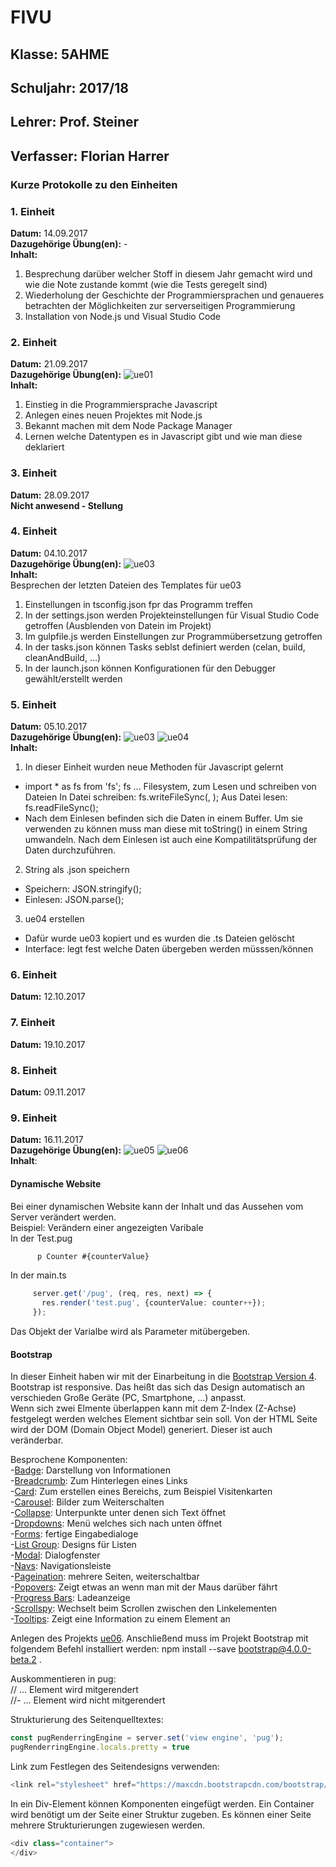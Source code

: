 # FIVU
## Klasse: 5AHME
## Schuljahr: 2017/18
## Lehrer: Prof. Steiner
## Verfasser: Florian Harrer


### Kurze Protokolle zu den Einheiten

### 1. Einheit  
**Datum:** 14.09.2017  
**Dazugehörige Übung(en):** -  
**Inhalt:**  
1. Besprechung darüber welcher Stoff in diesem Jahr gemacht wird und wie die Note zustande kommt (wie die Tests geregelt sind)
2. Wiederholung der Geschichte der Programmiersprachen und genaueres betrachten der Möglichkeiten zur serverseitigen Programmierung
3. Installation von Node.js und Visual Studio Code

### 2. Einheit  
**Datum:** 21.09.2017  
**Dazugehörige Übung(en):** ![ue01](projects/ue01)  
**Inhalt:**  
1. Einstieg in die Programmiersprache Javascript
2. Anlegen eines neuen Projektes mit Node.js
3. Bekannt machen mit dem Node Package Manager 
4. Lernen welche Datentypen es in Javascript gibt und wie man diese deklariert

### 3. Einheit
**Datum:** 28.09.2017  
**Nicht anwesend - Stellung**

### 4. Einheit
**Datum:** 04.10.2017  
**Dazugehörige Übung(en):** ![ue03](projects/ue03)  
**Inhalt:**  
Besprechen der letzten Dateien des Templates für ue03
1. Einstellungen in tsconfig.json fpr das Programm treffen
2. In der settings.json werden Projekteinstellungen für Visual Studio Code getroffen (Ausblenden von Datein im Projekt)
3. Im gulpfile.js werden Einstellungen zur Programmübersetzung getroffen
4. In der tasks.json können Tasks seblst definiert werden (celan, build, cleanAndBuild, ...) 
5. In der launch.json können Konfigurationen für den Debugger gewählt/erstellt werden

### 5. Einheit
**Datum:** 05.10.2017  
**Dazugehörige Übung(en):** ![ue03](projects/ue03)  ![ue04](projects/ue04)  
**Inhalt:**  
1. In dieser Einheit wurden neue Methoden für Javascript gelernt
- import * as fs from 'fs'; fs ... Filesystem, zum Lesen und schreiben von Dateien
 In Datei schreiben: fs.writeFileSync(, ); 
 Aus Datei lesen: fs.readFileSync();
- Nach dem Einlesen befinden sich die Daten in einem Buffer. Um sie verwenden zu können muss man diese mit toString() in einem String umwandeln. Nach dem Einlesen ist auch eine Kompatilitätsprüfung der Daten durchzuführen.
2. String als .json speichern
- Speichern: JSON.stringify();
- Einlesen: JSON.parse();
3. ue04 erstellen
- Dafür wurde ue03 kopiert und es wurden die .ts Dateien gelöscht
- Interface: legt fest welche Daten übergeben werden müsssen/können

### 6. Einheit
**Datum:** 12.10.2017

### 7. Einheit
**Datum:** 19.10.2017

### 8. Einheit
**Datum:** 09.11.2017

### 9. Einheit
**Datum:** 16.11.2017  
**Dazugehörige Übung(en):** ![ue05](projects/ue05) ![ue06](projects/ue06)  
**Inhalt**:   
#### Dynamische Website  
  Bei einer dynamischen Website kann der Inhalt und das Aussehen vom Server verändert werden.  
  Beispiel: Verändern einer angezeigten Varibale  
  In der Test.pug
```typescript
      p Counter #{counterValue}
```
  In der main.ts
```typescript
     server.get('/pug', (req, res, next) => {
       res.render('test.pug', {counterValue: counter++});
     });
```
  Das Objekt der Varialbe wird als Parameter mitübergeben. 

#### Bootstrap  
In dieser Einheit haben wir mit der Einarbeitung in die [Bootstrap Version 4](http://getbootstrap.com/docs/4.0/getting-started/download/). Bootstrap ist responsive. Das heißt das sich das Design automatisch an verschieden Große Geräte (PC, Smartphone, ...) anpasst.  
Wenn sich zwei Elmente überlappen kann mit dem Z-Index (Z-Achse) festgelegt werden welches Element sichtbar sein soll. 
Von der HTML Seite wird der DOM (Domain Object Model) generiert. Dieser ist auch veränderbar.

Besprochene Komponenten:  
  -[Badge](http://getbootstrap.com/docs/4.0/components/badge/): Darstellung von Informationen  
  -[Breadcrumb](http://getbootstrap.com/docs/4.0/components/breadcrumb/): Zum Hinterlegen eines Links  
  -[Card](http://getbootstrap.com/docs/4.0/components/card/): Zum erstellen eines Bereichs, zum Beispiel Visitenkarten  
  -[Carousel](http://getbootstrap.com/docs/4.0/components/carousel/): Bilder zum Weiterschalten  
  -[Collapse](http://getbootstrap.com/docs/4.0/components/collapse/): Unterpunkte unter denen sich Text öffnet  
  -[Dropdowns](http://getbootstrap.com/docs/4.0/components/dropdowns/): Menü welches sich nach unten öffnet  
  -[Forms](http://getbootstrap.com/docs/4.0/components/forms/): fertige Eingabedialoge   
  -[List Group](http://getbootstrap.com/docs/4.0/components/list-group/): Designs für Listen  
  -[Modal](http://getbootstrap.com/docs/4.0/components/modal/): Dialogfenster   
  -[Navs](http://getbootstrap.com/docs/4.0/components/navs/): Navigationsleiste   
  -[Pageination](http://getbootstrap.com/docs/4.0/components/pagination/): mehrere Seiten, weiterschaltbar  
  -[Popovers](http://getbootstrap.com/docs/4.0/components/popovers/): Zeigt etwas an wenn man mit der Maus darüber fährt  
  -[Progress Bars](http://getbootstrap.com/docs/4.0/components/progress/): Ladeanzeige  
  -[Scrollspy](http://getbootstrap.com/docs/4.0/components/scrollspy/): Wechselt beim Scrollen zwischen den Linkelementen   
  -[Tooltips](http://getbootstrap.com/docs/4.0/components/tooltips/): Zeigt eine Information zu einem Element an  

Anlegen des Projekts [ue06](projects/ue06).
Anschließend muss im Projekt Bootstrap mit folgendem Befehl installiert werden: npm install --save bootstrap@4.0.0-beta.2 .

Auskommentieren in pug:  
// ... Element wird mitgerendert  
//- ... Element wird nicht mitgerendert  

Strukturierung des Seitenquelltextes:
```Typescript
const pugRenderringEngine = server.set('view engine', 'pug');
pugRenderringEngine.locals.pretty = true
```

Link zum Festlegen des Seitendesigns verwenden: 
```Typescript
<link rel="stylesheet" href="https://maxcdn.bootstrapcdn.com/bootstrap/4.0.0-beta.2/css/bootstrap.min.css" integrity="sha384-PsH8R72JQ3SOdhVi3uxftmaW6Vc51MKb0q5P2rRUpPvrszuE4W1povHYgTpBfshb" crossorigin="anonymous">
```

In ein Div-Element können Komponenten eingefügt werden. Ein Container wird benötigt um der Seite einer Struktur zugeben. Es können einer Seite mehrere Strukturierungen zugewiesen werden.
```Typescript
<div class="container">
</div>
```

